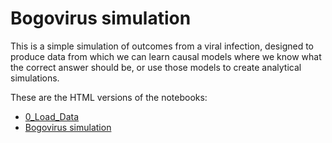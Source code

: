 # Bogovirus simulation

This is a simple simulation of outcomes from a viral infection, designed to produce data from which we can learn causal models where we know what the correct answer should be, or use those models to create analytical simulations.

These are the HTML versions of the notebooks:

- [0_Load_Data](https://rmhorton.github.io/virtual-generalist/workshop/0_Load_Data.html)
- [Bogovirus simulation](https://rmhorton.github.io/virtual-generalist/bogovirus/S1_Bogovirus_simulation_notebook.html)
